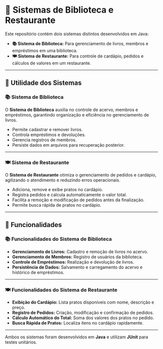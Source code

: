 # 📌 Sistemas de Biblioteca e Restaurante

Este repositório contém dois sistemas distintos desenvolvidos em Java:

- **📚 Sistema de Biblioteca:** Para gerenciamento de livros, membros e empréstimos em uma biblioteca.
- **🍽️ Sistema de Restaurante:** Para controle de cardápio, pedidos e cálculos de valores em um restaurante.

---

## 📖 Utilidade dos Sistemas

### 📚 **Sistema de Biblioteca**
O **Sistema de Biblioteca** auxilia no controle de acervo, membros e empréstimos, garantindo organização e eficiência no gerenciamento de livros.

- Permite cadastrar e remover livros.
- Controla empréstimos e devoluções.
- Gerencia registros de membros.
- Persiste dados em arquivos para recuperação posterior.

---

### 🍽️ **Sistema de Restaurante**
O **Sistema de Restaurante** otimiza o gerenciamento de pedidos e cardápio, agilizando o atendimento e reduzindo erros operacionais.

- Adiciona, remove e exibe pratos no cardápio.
- Registra pedidos e calcula automaticamente o valor total.
- Facilita a remoção e modificação de pedidos antes da finalização.
- Permite busca rápida de pratos no cardápio.

---

## 🚀 Funcionalidades

### 📚 **Funcionalidades do Sistema de Biblioteca**
- **Gerenciamento de Livros:** Cadastro e remoção de livros no acervo.
- **Gerenciamento de Membros:** Registro de usuários da biblioteca.
- **Controle de Empréstimos:** Realização e devolução de livros.
- **Persistência de Dados:** Salvamento e carregamento do acervo e histórico de empréstimos.

---

### 🍽️ **Funcionalidades do Sistema de Restaurante**
- **Exibição do Cardápio:** Lista pratos disponíveis com nome, descrição e preço.
- **Registro de Pedidos:** Criação, modificação e confirmação de pedidos.
- **Cálculo Automático do Total:** Soma dos valores dos pratos no pedido.
- **Busca Rápida de Pratos:** Localiza itens no cardápio rapidamente.

---

Ambos os sistemas foram desenvolvidos em **Java** e utilizam **JUnit** para testes unitários.

